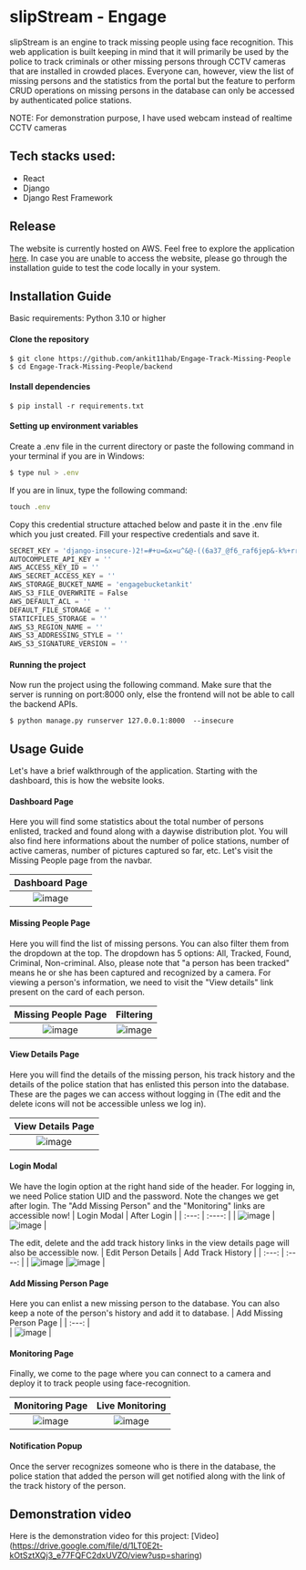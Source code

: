 # slipStream - Engage

slipStream is an engine to track missing people using face recognition. This web application is built keeping in mind that it will primarily be used by the police to track criminals or other missing persons through CCTV cameras that are installed in crowded places. Everyone can, however, view the list of missing persons and the statistics from the portal but the feature to perform CRUD operations on missing persons in the database can only be accessed by authenticated police stations.

NOTE: For demonstration purpose, I have used webcam instead of realtime CCTV cameras


## Tech stacks used:
- React
- Django
- Django Rest Framework

## Release
The website is currently hosted on AWS. Feel free to explore the application [here](http://ankit-guha.me). In case you are unable to access the website, please go through the installation guide to test the code locally in your system.

## Installation Guide

Basic requirements: Python 3.10 or higher

#### Clone the repository

```
$ git clone https://github.com/ankit11hab/Engage-Track-Missing-People
$ cd Engage-Track-Missing-People/backend
```

#### Install dependencies
```
$ pip install -r requirements.txt
```
#### Setting up environment variables
Create a .env file in the current directory or paste the following command in your terminal if you are in Windows:
```javascript
$ type nul > .env
```
If you are in linux, type the following command:
```javascript
touch .env
```
Copy this credential structure attached below and paste it in the .env file which you just created. Fill your respective credentials and save it.
```javascript
SECRET_KEY = 'django-insecure-)2!=#+u=&x=u^&@-((6a37_@f6_raf6jep&-k%+rr!27)b*$(-'
AUTOCOMPLETE_API_KEY = ''
AWS_ACCESS_KEY_ID = ''
AWS_SECRET_ACCESS_KEY = ''
AWS_STORAGE_BUCKET_NAME = 'engagebucketankit'
AWS_S3_FILE_OVERWRITE = False
AWS_DEFAULT_ACL = ''
DEFAULT_FILE_STORAGE = ''
STATICFILES_STORAGE = ''
AWS_S3_REGION_NAME = ''
AWS_S3_ADDRESSING_STYLE = ''
AWS_S3_SIGNATURE_VERSION = ''
```

#### Running the project
Now run the project using the following command. Make sure that the server is running on port:8000 only, else the frontend will not be able to call the backend APIs.
```
$ python manage.py runserver 127.0.0.1:8000  --insecure
```
## Usage Guide
Let's have a brief walkthrough of the application. Starting with the dashboard, this is how the website looks.
#### Dashboard Page
Here you will find some statistics about the total number of persons enlisted, tracked and found along with a daywise distribution plot. You will also find here informations about the number of police stations, number of active cameras, number of pictures captured so far, etc. Let's visit the Missing People page from the navbar.

| Dashboard Page     | 
| :---:        |   
| ![image](https://github.com/ankit11hab/Engage-Track-Missing-People/blob/master/screenshots/dashboard.jpg)      |

#### Missing People Page
Here you will find the list of missing persons. You can also filter them from the dropdown at the top. The dropdown has 5 options: All, Tracked, Found, Criminal, Non-criminal. Also, please note that "a person has been tracked" means he or she has been captured and recognized by a camera. For viewing a person's information, we need to visit the "View details" link present on the card of each person.

| Missing People Page     | Filtering |
| :---:        |    :----:   |
| ![image](https://github.com/ankit11hab/Engage-Track-Missing-People/blob/master/screenshots/missingpeoplelist.jpg)      |![image](https://github.com/ankit11hab/Engage-Track-Missing-People/blob/master/screenshots/filteredoutmissingpeople.jpg)    | 

#### View Details Page
Here you will find the details of the missing person, his track history and the details of the police station that has enlisted this person into the database. These are the pages we can access without logging in (The edit and the delete icons will not be accessible unless we log in).

| View Details Page     | 
| :---:        |   
| ![image](https://github.com/ankit11hab/Engage-Track-Missing-People/blob/master/screenshots/persondetails.jpg)      |

#### Login Modal
We have the login option at the right hand side of the header. For logging in, we need Police station UID and the password. Note the changes we get after login. The "Add Missing Person" and the "Monitoring" links are accessible now!
| Login Modal     | After Login |
| :---:       |    :----:   |
| ![image](https://github.com/ankit11hab/Engage-Track-Missing-People/blob/master/screenshots/signin.jpg)      |![image](https://github.com/ankit11hab/Engage-Track-Missing-People/blob/master/screenshots/signedin.jpg)    | 

The edit, delete and the add track history links in the view details page will also be accessible now.
| Edit Person Details     | Add Track History |
| :---:        |    :----:   |
| ![image](https://github.com/ankit11hab/Engage-Track-Missing-People/blob/master/screenshots/editperson.jpg)      |![image](https://github.com/ankit11hab/Engage-Track-Missing-People/blob/master/screenshots/2022-05-29%20(2).png)    | 

#### Add Missing Person Page
Here you can enlist a new missing person to the database. You can also keep a note of the person's history and add it to database.
| Add Missing Person Page     | 
| :---:        |   
| ![image](https://github.com/ankit11hab/Engage-Track-Missing-People/blob/master/screenshots/addmissingpeople.jpg)      |

#### Monitoring Page
Finally, we come to the page where you can connect to a camera and deploy it to track people using face-recognition.

| Monitoring Page    | Live Monitoring |
| :---:        |    :----:   |
| ![image]([https://github.com/ankit11hab/Engage-Track-Missing-People/blob/master/screenshots/monitoring.jpg](https://github.com/ankit11hab/Engage-Track-Missing-People/blob/master/screenshots/monitoringpage.jpg))      |![image](https://github.com/ankit11hab/Engage-Track-Missing-People/blob/master/screenshots/monitoring.jpg)    | 

#### Notification Popup

Once the server recognizes someone who is there in the database, the police station that added the person will get notified along with the link of the track history of the person.

## Demonstration video
Here is the demonstration video for this project: 
[Video] (https://drive.google.com/file/d/1LT0E2t-kOtSztXQj3_e77FQFC2dxUVZO/view?usp=sharing)

